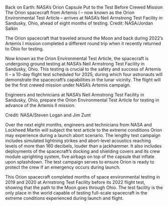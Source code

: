 Back on Earth: NASA’s Orion Capsule Put to the Test Before Crewed Mission 
 The Orion spacecraft from Artemis I – now known as the Orion Environmental Test Article – arrives at NASA’s Neil Armstrong Test Facility in Sandusky, Ohio, ahead of eight months of testing. Credit: NASA/Jordan Salkin

The Orion spacecraft that traveled around the Moon and back during 2022’s Artemis I mission completed a different round trip when it recently returned to Ohio for testing.

Now known as the Orion Environmental Test Article, the spacecraft is undergoing ground testing at NASA’s Neil Armstrong Test Facility in Sandusky, Ohio. This testing is crucial to the safety and success of Artemis II – a 10-day flight test scheduled for 2025, during which four astronauts will demonstrate the spacecraft’s capabilities in the lunar vicinity. The flight will be the first crewed mission under NASA’s Artemis campaign.

Engineers and technicians at NASA’s Neil Armstrong Test Facility in Sandusky, Ohio, prepare the Orion Environmental Test Article for testing in advance of the Artemis II mission.

Credit: NASA/Steven Logan and Jim Zunt

Over the next eight months, engineers and technicians from NASA and Lockheed Martin will subject the test article to the extreme conditions Orion may experience during a launch abort scenario. The lengthy test campaign includes simulated lightning strikes and abort-level acoustics reaching levels of more than 160 decibels, louder than a jackhammer. It also includes deployments of the spacecraft’s docking and shielding covers and its crew module uprighting system, five airbags on top of the capsule that inflate upon splashdown. The test campaign serves to ensure Orion is ready to protect the crew if an emergency occurs during launch.

This Orion spacecraft completed months of space environmental testing in 2019 and 2020 at Armstrong Test Facility before its 2022 flight test, showing that the path to the Moon goes through Ohio. The test facility is the only place in the world capable of testing full-scale spacecraft in the extreme conditions experienced during launch and flight.